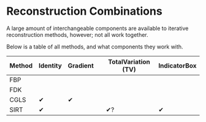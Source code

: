 # Reconstruction Combinations

A large amount of interchangeable components are available to iterative
reconstruction methods, however; not all work together.

Below is a table of all methods, and what components they work with.



| Method | Identity | Gradient |     | TotalVariation (TV)  | IndicatorBox |
| ------ | -------- | -------- | --- | --- | ------------ |
| FBP    |          |          |     |     |              |
| FDK    |          |          |     |     |              |
| CGLS   | ✔        | ✔        |     |     |              |
| SIRT   | ✔        |          |     | ✔?   | ✔            |
